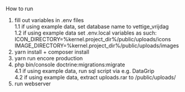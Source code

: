 How to run

1. fill out variables in .env files\
1.1 if using example data, set database name to vettige_vrijdag\
1.2 if using example data set .env.local variables as such:
ICON_DIRECTORY=%kernel.project_dir%/public/uploads/icons
IMAGE_DIRECTORY=%kernel.project_dir%/public/uploads/images
2. yarn install + composer install
3. yarn run encore production
4. php bin/console doctrine:migrations:migrate\
4.1 if using example data, run sql script via e.g. DataGrip\
4.2 if using example data, extract uploads.rar to /public/uploads/
5. run webserver
